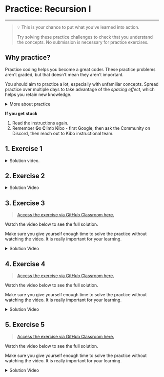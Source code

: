 # Practice: Recursion I 

---

> 💡 This is your chance to put what you’ve learned into action.
>
> Try solving these practice challenges to check that you understand the concepts.
> No submission is necessary for practice exercises.

## Why practice?

Practice coding helps you become a great coder. These practice problems aren't
graded, but that doesn't mean they aren't important.

You should aim to practice a lot, especially with unfamiliar concepts. Spread practice over multiple days to take advantage of the _spacing effect_, which helps you retain new knowledge.

<details><summary>More about practice</summary>

Practice helps you understand what you know, and what you don't know. It can be easy to trick yourself into thinking you understand something when you
do not -- or that you don't understand when you do. Practicing by writing code
or debugging code will help you find out what you really understand, and where
you are still confused.

Practice helps build confidence in your coding. The more programs you write, and
the more problems you solve, the more you learn that you are a capable coder and
problem-solver.

Practice doesn't always feel good - sometimes you'll be stumped! But, practice
shouldn't feel super frustrating either. If you find yourself getting angry at
yourself or the code, it's a good time to take a break and ask for help.

The **solutions** to each challenge are available, and you can view a video of the solution below each challenge.

* Try to go through the whole challenge without using the solution.
* If you can’t do the challenge without looking the solution, it means you don’t understand the material well enough yet.
* Try the next practice challenges without looking at the solution. If you need more practice challenges, reach out on Discord.

</details>

<aside>

**If you get stuck**
1. Read the instructions again.
2. Remember **G**o **C**limb **K**ibo - first Google, then ask the Community on Discord, then reach out to Kibo instructional team.

</aside>

## 1. Exercise 1 

<details><summary>Solution video.</summary>

> VIDEO. Solution video.

</details>

## 2. Exercise 2 

<details><summary>Solution Video</summary>

> VIDEO. Solution video.

</details>

## 3. Exercise 3 

> [Access the exercise via GitHub Classroom here.](https://github.com/kiboschool/duplicate-count)

Watch the video below to see the full solution.

Make sure you give yourself enough time to solve the practice without watching the video. It is really important for your learning.

<details><summary>Solution Video</summary>

> VIDEO. Solution video.

</details>

## 4. Exercise 4

> [Access the exercise via GitHub Classroom here.](https://github.com/kiboschool/insertion-analysis)

Watch the video below to see the full solution.

Make sure you give yourself enough time to solve the practice without watching the video. It is really important for your learning.

<details><summary>Solution Video</summary>

> VIDEO. Solution video.

</details>

## 5. Exercise 5

> [Access the exercise via GitHub Classroom here.](https://github.com/kiboschool/selection-sort-opt)

Watch the video below to see the full solution.

Make sure you give yourself enough time to solve the practice without watching the video. It is really important for your learning.

<details><summary>Solution Video</summary>

> VIDEO. Solution video.

</details>
